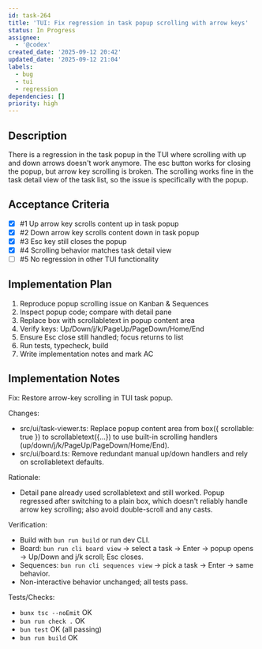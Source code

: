 ```yaml
---
id: task-264
title: 'TUI: Fix regression in task popup scrolling with arrow keys'
status: In Progress
assignee:
  - '@codex'
created_date: '2025-09-12 20:42'
updated_date: '2025-09-12 21:04'
labels:
  - bug
  - tui
  - regression
dependencies: []
priority: high
---
```


## Description

There is a regression in the task popup in the TUI where scrolling with up and down arrows doesn't work anymore. The esc button works for closing the popup, but arrow key scrolling is broken. The scrolling works fine in the task detail view of the task list, so the issue is specifically with the popup.

## Acceptance Criteria
<!-- AC:BEGIN -->
- [x] #1 Up arrow key scrolls content up in task popup
- [x] #2 Down arrow key scrolls content down in task popup
- [x] #3 Esc key still closes the popup
- [x] #4 Scrolling behavior matches task detail view
- [ ] #5 No regression in other TUI functionality
<!-- AC:END -->


## Implementation Plan

1. Reproduce popup scrolling issue on Kanban & Sequences
2. Inspect popup code; compare with detail pane
3. Replace box with scrollabletext in popup content area
4. Verify keys: Up/Down/j/k/PageUp/PageDown/Home/End
5. Ensure Esc close still handled; focus returns to list
6. Run tests, typecheck, build
7. Write implementation notes and mark AC


## Implementation Notes

Fix: Restore arrow-key scrolling in TUI task popup.

Changes:
- src/ui/task-viewer.ts: Replace popup content area from box({ scrollable: true }) to scrollabletext({...}) to use built-in scrolling handlers (up/down/j/k/PageUp/PageDown/Home/End).
- src/ui/board.ts: Remove redundant manual up/down handlers and rely on scrollabletext defaults.

Rationale:
- Detail pane already used scrollabletext and still worked. Popup regressed after switching to a plain box, which doesn't reliably handle arrow key scrolling; also avoid double-scroll and any casts.

Verification:
- Build with `bun run build` or run dev CLI.
- Board: `bun run cli board view` → select a task → Enter → popup opens → Up/Down and j/k scroll; Esc closes.
- Sequences: `bun run cli sequences view` → pick a task → Enter → same behavior.
- Non-interactive behavior unchanged; all tests pass.

Tests/Checks:
- `bunx tsc --noEmit` OK
- `bun run check .` OK
- `bun test` OK (all passing)
- `bun run build` OK
